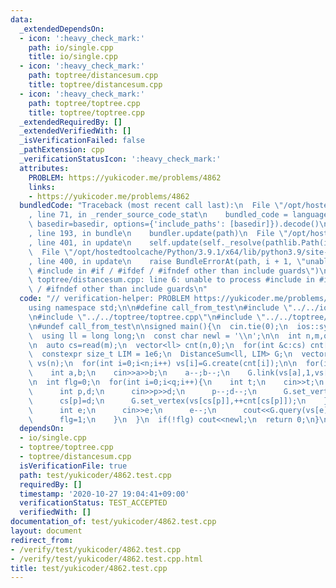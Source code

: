 ```yaml
---
data:
  _extendedDependsOn:
  - icon: ':heavy_check_mark:'
    path: io/single.cpp
    title: io/single.cpp
  - icon: ':heavy_check_mark:'
    path: toptree/distancesum.cpp
    title: toptree/distancesum.cpp
  - icon: ':heavy_check_mark:'
    path: toptree/toptree.cpp
    title: toptree/toptree.cpp
  _extendedRequiredBy: []
  _extendedVerifiedWith: []
  _isVerificationFailed: false
  _pathExtension: cpp
  _verificationStatusIcon: ':heavy_check_mark:'
  attributes:
    PROBLEM: https://yukicoder.me/problems/4862
    links:
    - https://yukicoder.me/problems/4862
  bundledCode: "Traceback (most recent call last):\n  File \"/opt/hostedtoolcache/Python/3.9.1/x64/lib/python3.9/site-packages/onlinejudge_verify/documentation/build.py\"\
    , line 71, in _render_source_code_stat\n    bundled_code = language.bundle(stat.path,\
    \ basedir=basedir, options={'include_paths': [basedir]}).decode()\n  File \"/opt/hostedtoolcache/Python/3.9.1/x64/lib/python3.9/site-packages/onlinejudge_verify/languages/cplusplus.py\"\
    , line 193, in bundle\n    bundler.update(path)\n  File \"/opt/hostedtoolcache/Python/3.9.1/x64/lib/python3.9/site-packages/onlinejudge_verify/languages/cplusplus_bundle.py\"\
    , line 401, in update\n    self.update(self._resolve(pathlib.Path(included), included_from=path))\n\
    \  File \"/opt/hostedtoolcache/Python/3.9.1/x64/lib/python3.9/site-packages/onlinejudge_verify/languages/cplusplus_bundle.py\"\
    , line 400, in update\n    raise BundleErrorAt(path, i + 1, \"unable to process\
    \ #include in #if / #ifdef / #ifndef other than include guards\")\nonlinejudge_verify.languages.cplusplus_bundle.BundleErrorAt:\
    \ toptree/distancesum.cpp: line 6: unable to process #include in #if / #ifdef\
    \ / #ifndef other than include guards\n"
  code: "// verification-helper: PROBLEM https://yukicoder.me/problems/4862\n\n#include<bits/stdc++.h>\n\
    using namespace std;\n\n#define call_from_test\n#include \"../../io/single.cpp\"\
    \n#include \"../../toptree/toptree.cpp\"\n#include \"../../toptree/distancesum.cpp\"\
    \n#undef call_from_test\n\nsigned main(){\n  cin.tie(0);\n  ios::sync_with_stdio(0);\n\
    \  using ll = long long;\n  const char newl = '\\n';\n\n  int n,m,q;\n  cin>>n>>m>>q;\n\
    \n  auto cs=read(m);\n  vector<ll> cnt(n,0);\n  for(int &c:cs) cnt[--c]++;\n\n\
    \  constexpr size_t LIM = 1e6;\n  DistanceSum<ll, LIM> G;\n  vector<decltype(G)::Vertex*>\
    \ vs(n);\n  for(int i=0;i<n;i++) vs[i]=G.create(cnt[i]);\n\n  for(int i=1;i<n;i++){\n\
    \    int a,b;\n    cin>>a>>b;\n    a--;b--;\n    G.link(vs[a],1,vs[b]);\n  }\n\
    \n  int flg=0;\n  for(int i=0;i<q;i++){\n    int t;\n    cin>>t;\n    if(t==1){\n\
    \      int p,d;\n      cin>>p>>d;\n      p--;d--;\n      G.set_vertex(vs[cs[p]],--cnt[cs[p]]);\n\
    \      cs[p]=d;\n      G.set_vertex(vs[cs[p]],++cnt[cs[p]]);\n    }\n    if(t==2){\n\
    \      int e;\n      cin>>e;\n      e--;\n      cout<<G.query(vs[e])<<newl;\n\
    \      flg=1;\n    }\n  }\n  if(!flg) cout<<newl;\n  return 0;\n}\n"
  dependsOn:
  - io/single.cpp
  - toptree/toptree.cpp
  - toptree/distancesum.cpp
  isVerificationFile: true
  path: test/yukicoder/4862.test.cpp
  requiredBy: []
  timestamp: '2020-10-27 19:04:41+09:00'
  verificationStatus: TEST_ACCEPTED
  verifiedWith: []
documentation_of: test/yukicoder/4862.test.cpp
layout: document
redirect_from:
- /verify/test/yukicoder/4862.test.cpp
- /verify/test/yukicoder/4862.test.cpp.html
title: test/yukicoder/4862.test.cpp
---
```

